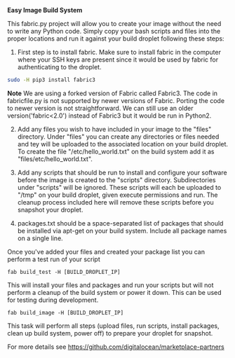 **Easy Image Build System**

This fabric.py project will allow you to create your image without the need to write
any Python code.  Simply copy your bash scripts and files into the proper locations
and run it against your build droplet following these steps:

1. First step is to install fabric. Make sure to install fabric in the computer where
your SSH keys are present since it would be used by fabric for authenticating to the
droplet.

```bash
sudo -H pip3 install fabric3
```

**Note** We are using a forked version of Fabric called Fabric3. The code in fabricfile.py
is not supported by newer versions of Fabric. Porting the code to newer version
is not straightforward. We can still use an older version('fabric<2.0') instead of
Fabric3 but it would be run in Python2.

2. Add any files you wish to have included in your image to the "files" directory.
Under "files" you can create any directories or files needed and tey will be uploaded to
the associated location on your build droplet.  To create the file "/etc/hello_world.txt"
on the build system add it as "files/etc/hello_world.txt".

3. Add any scripts that should be run to install and configure your software before the
image is created to the "scripts" directory.  Subdirectories under "scripts" will be ignored.
These scripts will each be uploaded to "/tmp" on your build droplet, given execute permissions
and run.  The cleanup process included here will remove these scripts before you snapshot
your droplet.

4. packages.txt should be a space-separated list of packages that should be installed via
apt-get on your build system.  Include all package names on a single line.

Once you've added your files and created your package list you can perform a test run
of your script

`fab build_test -H [BUILD_DROPLET_IP]`

This will install your files and packages and run your scripts but will not perform a
cleanup of the build system or power it down.  This can be used for testing during development.

`fab build_image -H [BUILD_DROPLET_IP]`

This task will perform all steps (upload files, run scripts, install packages, clean up
build system, power off) to prepare your droplet for snapshot.

For more details see https://github.com/digitalocean/marketplace-partners
